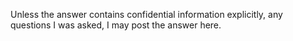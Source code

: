 Unless the answer contains confidential information explicitly, any questions I was asked, I may post the answer here.
